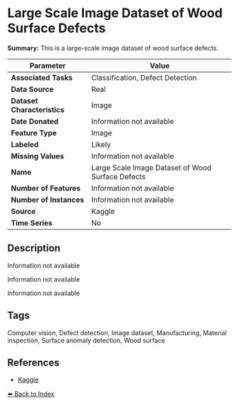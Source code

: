 # Large Scale Image Dataset of Wood Surface Defects

**Summary:** This is a large-scale image dataset of wood surface defects.

| Parameter | Value |
| --- | --- |
| **Associated Tasks** | Classification, Defect Detection |
| **Data Source** | Real |
| **Dataset Characteristics** | Image |
| **Date Donated** | Information not available |
| **Feature Type** | Image |
| **Labeled** | Likely |
| **Missing Values** | Information not available |
| **Name** | Large Scale Image Dataset of Wood Surface Defects |
| **Number of Features** | Information not available |
| **Number of Instances** | Information not available |
| **Source** | Kaggle |
| **Time Series** | No |

## Description

Information not available

Information not available

Information not available

## Tags

Computer vision, Defect detection, Image dataset, Manufacturing, Material inspection, Surface anomaly detection, Wood surface

## References

- [Kaggle](https://www.kaggle.com/datasets/nomihsa965/large-scale-image-dataset-of-wood-surface-defects)

[⬅️ Back to Index](../README.md)
